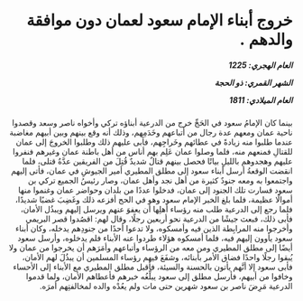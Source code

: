 <h1 dir="rtl">خروج أبناء الإمام سعود لعمان دون موافقة والدهم .</h1>

<h5 dir="rtl">العام الهجري:  1225

الشهر القمري: ذو الحجة

العام الميلادي: 1811</h5>

<p dir="rtl">بينما كان الإمامُ سعود في الحَجِّ خرج من الدرعية أبناؤه تركي وأخواه ناصر وسعد وقصدوا ناحية عمان ومعهم عدة رجال من أتباعهم وخَدَمِهم، وذلك أنه وقع بينهم وبين أبيهم مغاضبة عندما طلبوا منه زيادةً في عطائهم وخَراجِهم، فأبى عليهم ذلك وطلبوا الخروجَ إلى عمان للقتالِ فمنعهم منه، فلما وصلوا عمان عَلِم بهم أناس من أهل باطنة عمان وغيرهم فنفروا عليهم وهجدوهم بالليلِ بياتًا فحصل بينهم قتالٌ شديدٌ قُتِلَ من الفريقين عدَّةُ قتلى، فلما انقضت الوقعةُ أرسل أبناء سعود إلى مطلق المطيري أمير الجيوشِ في عمان، فأتى إليهم واجتمعوا به ومعه جنودٌ كثيرة من أهل نجد وأهل عمان، وصار رئيسُ الجميع تركي بن سعود فسارت تلك الجنود إلى عمان، فدخلوا عددًا من بلدان وحواضر عمان وغنموا منها أموالًا عظيمة، فلما بلغ الخبر الإمام سعود وهو في الحج أفزعه ذلك وغَضِبَ غضبًا شديدًا، فلما رجع إلى الدرعية طلب منه رؤساء أهلِها أن يعفوَ عنهم ويرسل إليهم ويبذُل الأمان، فأبى ذلك، فبعث جيشًا من الدرعية نحو أربعين رجلًا، وقال لهم: اقصُدوا قصر البريمي وأخرجوا منه المرابِطة الذين فيه وأمسكوه، ولا تدعوا أحدًا من جنودِهم يدخله، وكان أبناء سعود يأوون إليهم فيه، فلما أمسكوه هؤلاء طردوا عنه الأبناء فلم يدخلوه، وأرسل سعود أيضًا إلى مطلق المطيري ومن معه من الرؤساء وأتباعهم وأمَرَهم أن يخرجوا من عمان ولا يُبقوا رجلًا واحدًا فضاق الأمر بأبنائه، وشفَعَ فيهم رؤساء المسلمين أن يبذُلَ لهم الأمان، فأبى سعود إلا أنَّهم يأتون بالحسنة والسيئة، فأقبل مطلق المطيري مع الأبناء إلى الأحساء وخافوا من أبيهم، فأرسل مطلق إلى سعود يبلِّغُه خبرهم فأعطاهم الأمان، ولما قدموا الدرعية مَرِضَ ناصر بن سعود شهرين حتى مات ولم يعُدْه والده لمخالفتِهم أمرَه.</p></br>
